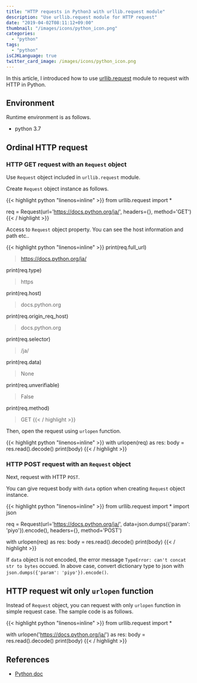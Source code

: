 ```yaml
---
title: "HTTP requests in Python3 with urllib.request module"
description: "Use urllib.request module for HTTP request"
date: "2019-04-02T08:11:12+09:00"
thumbnail: "/images/icons/python_icon.png"
categories:
  - "python"
tags:
  - "python"
isCJKLanguage: true
twitter_card_image: /images/icons/python_icon.png
---
```


In this article, I introduced how to use [urllib.request](https://docs.python.org/ja/3/library/urllib.request.html) module to request with HTTP in Python.

## Environment

Runtime environment is as follows.

* python 3.7

<!--adsense-->

## Ordinal HTTP request

### HTTP GET request with an `Request` object

Use `Request` object included in `urllib.request` module.

Create `Request` object instance as follows.

{{< highlight python "linenos=inline" >}}
from urllib.request import *

req = Request(url='https://docs.python.org/ja/', headers={}, method='GET')
{{< / highlight >}}

Access to `Request` object property.
You can see the host information and path etc..

{{< highlight python "linenos=inline" >}}
print(req.full_url)
> https://docs.python.org/ja/

print(req.type)
> https

print(req.host)
> docs.python.org

print(req.origin_req_host)
> docs.python.org

print(req.selector)
> /ja/

print(req.data)
> None

print(req.unverifiable)
> False

print(req.method)
> GET
{{< / highlight >}}

Then, open the request using `urlopen` function.

{{< highlight python "linenos=inline" >}}
with urlopen(req) as res:
    body = res.read().decode()
    print(body)
{{< / highlight >}}

### HTTP POST request with an `Request` object

Next, request with HTTP `POST`.

You can give request body with `data` option when creating `Request` object instance.

{{< highlight python "linenos=inline" >}}
from urllib.request import *
import json

req = Request(url='https://docs.python.org/ja/', data=json.dumps({'param': 'piyo'}).encode(), headers={}, method='POST')

with urlopen(req) as res:
    body = res.read().decode()
    print(body)
{{< / highlight >}}

If `data` object is not encoded, the error message `TypeError: can't concat str to bytes` occued.
In above case, convert dictionary type to json with `json.dumps({'param': 'piyo'}).encode()`.

<!--adsense-->

## HTTP request wit only `urlopen` function

Instead of `Request` object, you can request with only `urlopen` function in simple request case.
The sample code is as follows.

{{< highlight python "linenos=inline" >}}
from urllib.request import *

with urlopen('https://docs.python.org/ja/') as res:
    body = res.read().decode()
    print(body)
{{< / highlight >}}

## References

* [Python doc](https://docs.python.org/3/library/urllib.request.html#module-urllib.request)
